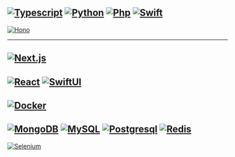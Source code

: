 [![Typescript](https://img.shields.io/badge/Typescript%20-%23007ACC?&style=flat&logo=typescript&logoColor=white)](https://www.typescriptlang.org/)
[![Python](https://img.shields.io/badge/Python%20-%2314354C?&style=flat&logo=python&logoColor=%23F7DF1A)](https://www.python.org/)
[![Php](https://img.shields.io/badge/PHP%20-%23777BB4?&style=flat&logo=php&logoColor=white)](https://www.php.net/)
[![Swift](https://img.shields.io/badge/Swift%20-%23FA7343?&style=flat&logo=swift&logoColor=white)](https://www.swift.org/)
---
[![Hono](https://img.shields.io/badge/Hono-E36002?logo=hono&logoColor=fff)](#)

---
[![Next.js](https://img.shields.io/badge/Next.js-121212?&style=flat&logo=nextdotjs&ogoColor=white)](https://www.nextjs.org/)
---
[![React](https://img.shields.io/badge/React-20232A?style=flat&logo=react&logoColor=61DAFB)](https://reactjs.org/)
[![SwiftUI](https://img.shields.io/badge/SwiftUI%20-%23008ef6?&style=flat&logo=swift&logoColor=white)](https://developer.apple.com/xcode/swiftui)
---
[![Docker](https://img.shields.io/badge/Docker%20-%230db7ed?&style=flat&logo=docker&logoColor=white)](https://www.docker.com/)
---
[![MongoDB](https://img.shields.io/badge/MongoDB-4EA94B?style=flat&logo=mongodb&logoColor=white)](https://www.mongodb.com/)
[![MySQL](https://shields.io/badge/MySQL-lightgrey?logo=mysql&style=flat&logoColor=white&labelColor=blue)](https://www.mysql.com/)
[![Postgresql](https://img.shields.io/badge/PostgreSQL-316192?style=flat&logo=postgresql&logoColor=white)](https://www.postgresql.org/)
[![Redis](https://img.shields.io/badge/redis-%23DD0031.svg?&style=flat&logo=redis&logoColor=white)](https://www.redis.io/)
---
[![Selenium](https://img.shields.io/badge/-selenium-%43B02A?style=flat&logo=selenium&logoColor=white)](https://www.selenium.dev)

